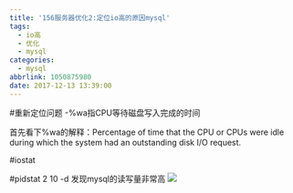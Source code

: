 ```yaml
---
title: '156服务器优化2:定位io高的原因mysql'
tags:
  - io高
  - 优化
  - mysql
categories:
  - mysql
abbrlink: 1050875980
date: 2017-12-13 13:39:00
---
```

#重新定位问题
-%wa指CPU等待磁盘写入完成的时间

首先看下%wa的解释：Percentage of time that the CPU or CPUs were idle during which the system had an outstanding disk I/O request.

#iostat

#pidstat 2 10 -d
发现mysql的读写量非常高
<img src="http://pic.victor123.cn/17-12-13/27569242.jpg">